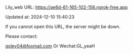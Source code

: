 Lily_web URL: https://ae6d-61-165-102-156.ngrok-free.app

Updated at: 2024-12-10 15:40:23

If you cannot open this URL, the server might be down.

Please contact: 

goley04@foxmail.com Or Wechat:GL_yeaH